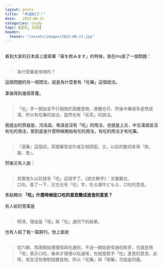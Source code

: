 ```yaml
---
layout: posts
title:  "考過N1了！"
date:   2023-08-21
categories: study
tags: [語言, 日語]
header: 
  teaser: "/assets/images/2023-08-21.jpg"
---
```

<br>
看到大家的日本語上面寫著「薬を飲みます」的時候，我在Ins拋了一個問題：<br><br>

> 為什麼藥是用喝的？<br>

這個問題的另一個問法，就是為什麼會有「吃藥」這個說法。<br><br>
事後得到幾個答覆。<br><br>

> 「吃」字一開始並不只侷限於固體食物，液體也可，然後中藥很多是熬成湯，所以有吃藥的說法。當然也有「吃茶」的說法。<br>

我提出的質疑是，河洛話、粵語並沒有「吃」的用法，也就是上古、中古漢語並沒有吃的用法，那到底是什麼時候開始有吃的用法，有吃的用法才有吃藥。<br><br>

> 『湯藥』這個詞，茶跟藥常並列或互相搭配。又，以前的動詞多用『飲、服、食』。<br>

然後又有人說：<br><br>

> 其實很久以前就有「吃」這個字了。《說文解字》：言蹇難也。<br>
> 口吃。查了一下，日文也有「吃」字，吃る讀作どもる，口吃的意思。<br>

焦點轉向 **「吃」什麼時候從口吃的意思變成進食的意思？**<br><br>
有人給的答案是<br><br>

> 明清，理由是「喫」與「吃」通同下的結果。<br>

也有人給了我一篇期刊，他上面說<br><br>

> 從六朝、隋唐開始慢慢喫與吃通同，不過一開始是喫通吃較多，也就是用「喫」表示口吃，後來才慢慢以吃通喫，也就是賦予「吃」進食的意思。此時，喫並沒有限制固體食物，所以「吃藥」與「喝藥」可說是同義。<br>
<br>